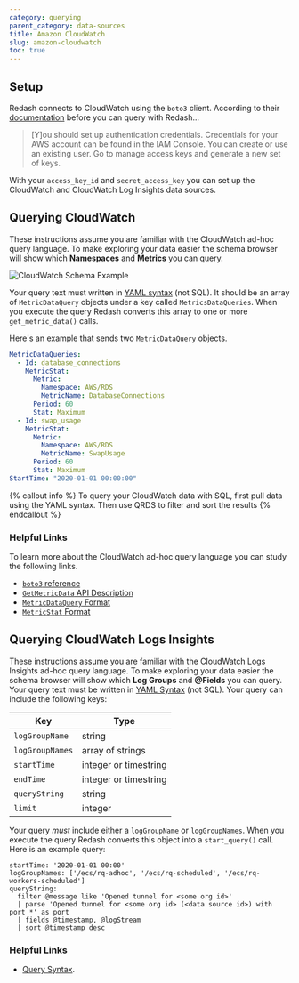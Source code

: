 ```yaml
---
category: querying
parent_category: data-sources
title: Amazon CloudWatch
slug: amazon-cloudwatch
toc: true
---
```



## Setup

Redash connects to CloudWatch using the `boto3` client. According to their [documentation](https://boto3.amazonaws.com/v1/documentation/api/latest/guide/quickstart.html) before you can query with Redash...

> [Y]ou should set up authentication credentials. Credentials for your AWS account can be found in the IAM Console. You can create or use an existing user. Go to manage access keys and generate a new set of keys.

With your `access_key_id` and `secret_access_key` you can set up the CloudWatch and CloudWatch Log Insights data sources.

## Querying CloudWatch

These instructions assume you are familiar with the CloudWatch ad-hoc query language. To make exploring your data easier the schema browser will show which **Namespaces** and **Metrics** you can query.

![CloudWatch Schema Example](/assets/images/docs/gitbook/cloudwatch-schema.png)

Your query text must written in [YAML syntax](https://yaml.org/start.html) (not SQL). It should be an array of `MetricDataQuery` objects under a key called `MetricsDataQueries`. When you execute the query Redash converts this array to one or more `get_metric_data()` calls.

Here's an example that sends two `MetricDataQuery` objects.

```yaml
MetricDataQueries: 
  - Id: database_connections
    MetricStat:
      Metric:
        Namespace: AWS/RDS
        MetricName: DatabaseConnections
      Period: 60
      Stat: Maximum
  - Id: swap_usage
    MetricStat:
      Metric:
        Namespace: AWS/RDS
        MetricName: SwapUsage
      Period: 60
      Stat: Maximum
StartTime: "2020-01-01 00:00:00"
```

{% callout info %}
To query your CloudWatch data with SQL, first pull data using the YAML syntax. Then use QRDS to filter and sort the results
{% endcallout %}


### Helpful Links

To learn more about the CloudWatch ad-hoc query language you can study the following links.

- [`boto3` reference](https://boto3.amazonaws.com/v1/documentation/api/latest/reference/services/cloudwatch.html#CloudWatch.Client.get_metric_data)
- [`GetMetricData` API Description](https://docs.aws.amazon.com/AmazonCloudWatch/latest/APIReference/API_GetMetricData.html)
- [`MetricDataQuery` Format](https://docs.aws.amazon.com/AmazonCloudWatch/latest/APIReference/API_MetricDataQuery.html)
- [`MetricStat` Format](https://docs.aws.amazon.com/AmazonCloudWatch/latest/APIReference/API_MetricStat.html)

## Querying CloudWatch Logs Insights

These instructions assume you are familiar with the CloudWatch Logs Insights ad-hoc query language. To make exploring your data easier the schema browser will show which **Log Groups** and **@Fields** you can query. Your query text must be written in [YAML Syntax]() (not SQL). Your query can include the following keys:


|Key | Type |
|----|------|
|`logGroupName`|string|
|`logGroupNames`|array of strings|
|`startTime`|integer or timestring|
|`endTime`|integer or timestring|
|`queryString`|string|
|`limit`|integer|


Your query _must_ include either a `logGroupName` or `logGroupNames`. When you execute the query Redash converts this object into a `start_query()` call. Here is an example query:

```
startTime: '2020-01-01 00:00'
logGroupNames: ['/ecs/rq-adhoc', '/ecs/rq-scheduled', '/ecs/rq-workers-scheduled']
queryString: 
  filter @message like 'Opened tunnel for <some org id>'
  | parse 'Opened tunnel for <some org id> (<data source id>) with port *' as port
  | fields @timestamp, @logStream
  | sort @timestamp desc
```

### Helpful Links

* [Query Syntax](https://boto3.amazonaws.com/v1/documentation/api/latest/reference/services/logs.html#CloudWatchLogs.Client.start_query).
